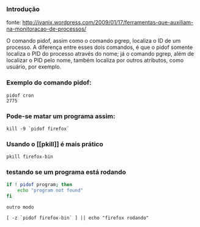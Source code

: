 ### Introdução
fonte: http://ivanix.wordpress.com/2009/01/17/ferramentas-que-auxiliam-na-monitoracao-de-processos/

O comando pidof, assim como o comando pgrep, localiza o ID de um processo. A
diferença entre esses dois comandos, é que o pidof somente localiza o PID do
processo através do nome; já o comando pgrep, além de localizar o PID pelo
nome, também localiza por outros atributos, como usuário, por exemplo.

### Exemplo do comando pidof:

    pidof cron
    2775

### Pode-se matar um programa assim:

    kill -9 `pidof firefox`

### Usando o [[pkill]] é mais prático

    pkill firefox-bin

### testando se um programa está rodando

``` sh
if ! pidof program; then
    echo "program not found"
fi
```

    outro modo

    [ -z `pidof firefox-bin` ] || echo "firefox rodando"


